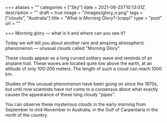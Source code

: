 +++
aliases = ""
categories = ["Sky"]
date = 2021-06-25T10:13:01Z
description = ""
draft = true
image = "/images/glory_n.png"
tags = ["clouds", "Australia"]
title = "What is Morning Glory?-(copy)"
type = "post"
url = ""

+++
Morning glory — what is it and where can you see it?

Today we will tell you about another rare and amazing atmospheric phenomenon — unusual clouds called "Morning Glory".

These clouds appear as a long curved solitary wave and reminds of an airplane trail. These waves are located quite low above the earth, at an altitude of only 100-200 meters. The length of such a cloud can reach 1000 km.

Studies of this unusual phenomenon have been going on since the 1970s, but until now scientists have not come to a consensus about what exactly causes the appearance of these long cloudy "pipes".

You can observe these mysterious clouds in the early morning from September to mid-November in Australia, in the Gulf of Carpentaria in the north of the country.